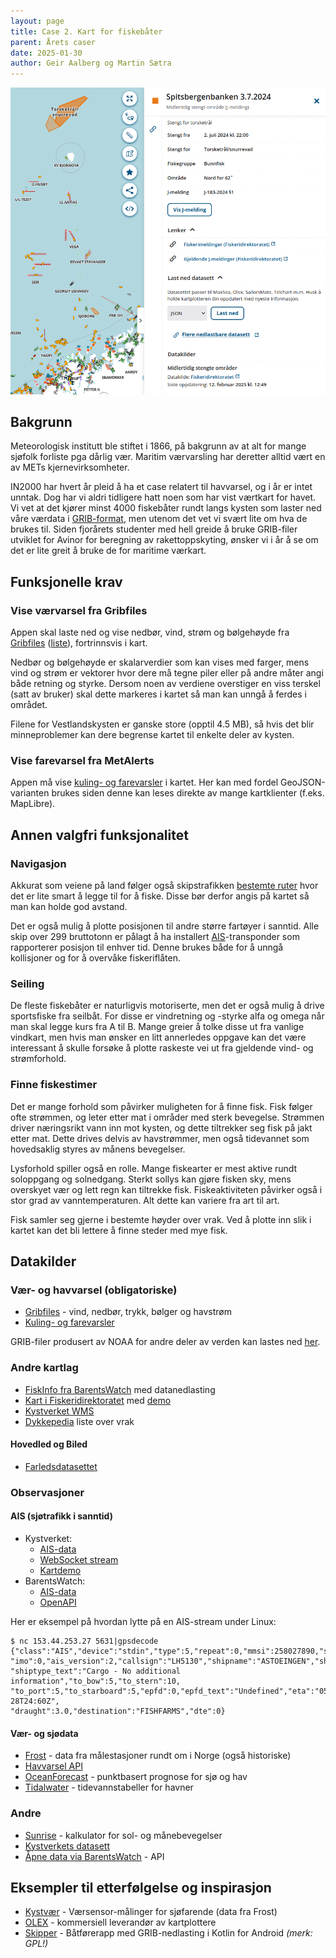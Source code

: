 ```yaml
---
layout: page
title: Case 2. Kart for fiskebåter
parent: Årets caser
date: 2025-01-30
author: Geir Aalberg og Martin Sætra
---
```


![Utsnitt fra BarentsWatch FiskInfo](fiskinfo.png)

## Bakgrunn

Meteorologisk institutt ble stiftet i 1866, på bakgrunn av at alt for mange
sjøfolk forliste pga dårlig vær. Maritim værvarsling har deretter alltid vært en
av METs kjernevirksomheter.

IN2000 har hvert år pleid å ha et case relatert til havvarsel, og i år er intet
unntak. Dog har vi aldri tidligere hatt noen som har vist værtkart for havet.
Vi vet at det kjører minst 4000 fiskebåter rundt langs kysten som laster ned våre
værdata i [GRIB-format](/api/grib), men utenom det vet vi svært lite om hva de
brukes til. Siden fjorårets studenter med hell greide å bruke GRIB-filer utviklet
for Avinor for beregning av rakettoppskyting, ønsker vi i år å se om det er lite
greit å bruke de for maritime værkart.

## Funksjonelle krav

### Vise værvarsel fra Gribfiles

Appen skal laste ned og vise nedbør, vind, strøm og bølgehøyde fra
[Gribfiles](https://api.met.no/weatherapi/gribfiles/1.1/documentation)
([liste](https://hjelp.yr.no/hc/en-us/articles/360009342993-GRIB-weather-data)),
fortrinnsvis i kart.

Nedbør og bølgehøyde er skalarverdier som kan vises med farger, mens vind og strøm
er vektorer hvor dere må tegne piler eller på andre måter angi både retning og styrke.
Dersom noen av verdiene overstiger en viss terskel (satt av bruker) skal dette
markeres i kartet så man kan unngå å ferdes i området.

Filene for Vestlandskysten er ganske store (opptil 4.5 MB), så hvis det blir
minneproblemer kan dere begrense kartet til enkelte deler av kysten.

### Vise farevarsel fra MetAlerts

Appen må vise [kuling- og farevarsler](https://api.met.no/weatherapi/metalerts/2.0/documentation) i kartet.
Her kan med fordel GeoJSON-varianten brukes siden denne kan leses direkte av mange
kartklienter (f.eks. MapLibre).

## Annen valgfri funksjonalitet

### Navigasjon

Akkurat som veiene på land følger også skipstrafikken
[bestemte ruter](https://www.kystverket.no/sjovegen/farleder---vegen-til-sjos/)
hvor det er lite smart å legge til for å fiske. Disse bør derfor angis på kartet
så man kan holde god avstand.

Det er også mulig å plotte posisjonen til andre større fartøyer i sanntid.
Alle skip over 299 bruttotonn er pålagt å ha installert
[AIS](https://en.wikipedia.org/wiki/Automatic_identification_system)-transponder
som rapporterer posisjon til enhver tid. Denne brukes både for å unngå kollisjoner
og for å overvåke fiskeriflåten.

### Seiling

De fleste fiskebåter er naturligvis motoriserte, men det er også mulig å drive
sportsfiske fra seilbåt. For disse er vindretning og -styrke alfa og omega når
man skal legge kurs fra A til B. Mange greier å tolke disse ut fra vanlige
vindkart, men hvis man ønsker en litt annerledes oppgave kan det være interessant
å skulle forsøke å plotte raskeste vei ut fra gjeldende vind- og strømforhold.

### Finne fiskestimer

Det er mange forhold som påvirker muligheten for å finne fisk.
Fisk følger ofte strømmen, og leter etter mat i områder med sterk bevegelse.
Strømmen driver næringsrikt vann inn mot kysten, og dette tiltrekker seg fisk på
jakt etter mat. Dette drives delvis av havstrømmer, men også tidevannet som
hovedsaklig styres av månens bevegelser.

Lysforhold spiller også en rolle. Mange fiskearter er mest aktive rundt soloppgang
og solnedgang. Sterkt sollys kan gjøre fisken sky, mens overskyet vær og lett regn
kan tiltrekke fisk. Fiskeaktiviteten påvirker også i stor grad av vanntemperaturen.
Alt dette kan variere fra art til art.

Fisk samler seg gjerne i bestemte høyder over vrak. Ved å plotte inn slik i kartet
kan det bli lettere å finne steder med mye fisk.

## Datakilder

### Vær- og havvarsel (obligatoriske)

- [Gribfiles](https://api.met.no/weatherapi/gribfiles/1.1/documentation) - vind, nedbør, trykk, bølger og havstrøm
- [Kuling- og farevarsler](https://api.met.no/weatherapi/metalerts/2.0/documentation)

GRIB-filer produsert av NOAA for andre deler av verden kan lastes ned
[her](https://navigationlaptops.com/free-grib-marine-weather/).

### Andre kartlag

- [FiskInfo fra BarentsWatch](https://www.barentswatch.no/fiskinfo/) med datanedlasting
- [Kart i Fiskeridirektoratet](https://open-data-fiskeridirektoratet-fiskeridir.hub.arcgis.com/) med [demo](https://portal.fiskeridir.no/portal/apps/webappviewer/index.html?id=9aeb8c0425c3478ea021771a22d43476)
- [Kystverket WMS](https://kartkatalog.geonorge.no/metadata/kystverket/kystverkets-wms/768a3ca6-0655-45d5-8cd5-76bd7e0e59d2)
- [Dykkepedia](https://www.dykkepedia.com/wiki/Vrak_tabell) liste over vrak

####  Hovedled og Biled

- [Farledsdatasettet](https://data.kystverket.no/dataset/8ff1538a-a93c-4391-8d6f-3555fc37819c)

### Observasjoner

#### AIS (sjøtrafikk i sanntid)

- Kystverket:
    - [AIS-data](https://www.kystverket.no/navigasjonstjenester/ais/tilgang-pa-ais-data/)
    - [WebSocket stream](https://www.kystverket.no/navigasjonstjenester/ais/tilgang-pa-ais-data/)
    - [Kartdemo](https://nais.kystverket.no/)
- BarentsWatch:
    - [AIS-data](https://developer.barentswatch.no/docs/category/ais/)
    - [OpenAPI](https://live.ais.barentswatch.no/index.html)

Her er eksempel på hvordan lytte på en AIS-stream under Linux:

    $ nc 153.44.253.27 5631|gpsdecode
    {"class":"AIS","device":"stdin","type":5,"repeat":0,"mmsi":258027890,"scaled":true,
    "imo":0,"ais_version":2,"callsign":"LH5130","shipname":"ASTOEINGEN","shiptype":79,
    "shiptype_text":"Cargo - No additional information","to_bow":5,"to_stern":10,
    "to_port":5,"to_starboard":5,"epfd":0,"epfd_text":"Undefined","eta":"05-28T24:60Z",
    "draught":3.0,"destination":"FISHFARMS","dte":0}

#### Vær- og sjødata

- [Frost](https://frost.met.no/index.html) - data fra målestasjoner rundt om i Norge (også historiske)
- [Havvarsel API](https://api.havvarsel.no/apis/duapi/havvarsel/v2/swagger-ui.html)
- [OceanForecast](https://api.met.no/weatherapi/oceanforecast/2.0/documentation) - punktbasert prognose for sjø og hav
- [Tidalwater](https://api.met.no/weatherapi/tidalwater/1.1/documentation) - tidevannstabeller for havner

### Andre

- [Sunrise](https://api.met.no/weatherapi/sunrise/3.0/documentation) - kalkulator for sol- og månebevegelser
- [Kystverkets datasett](https://data.kystverket.no/dataset/)
- [Åpne data via BarentsWatch](https://www.barentswatch.no/artikler/apnedata/) - API

## Eksempler til etterfølgelse og inspirasjon

- [Kystvær](https://www.kystverket.no/nyheter/2024/kystvar-varsensor-malinger-for-sjofarende/) - Værsensor-målinger for sjøfarende (data fra Frost)
- [OLEX](https://olex.no/products.html) - kommersiell leverandør av kartplottere
- [Skipper](https://github.com/norbert259/Skipper) - Båtførerapp med GRIB-nedlasting i Kotlin for Android *(merk: GPL!)*
